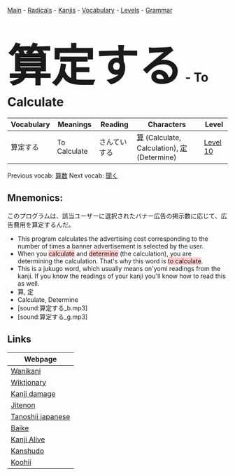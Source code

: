 <style> bigfont {font-size: 100px}</style>
[Main](../README.md) -
[Radicals](../radicals.md) -
[Kanjis](../kanjis.md) -
[Vocabulary](../vocabulary.md) -
[Levels](../levels.md) -
[Grammar](../grammar.md)
# <bigfont> 算定する</bigfont> - To Calculate 

| Vocabulary | Meanings | Reading | Characters | Level |
| --- | --- | --- | --- | --- |
| 算定する | To Calculate | さんていする |  [算](../kanjis/算.md) (Calculate, Calculation), [定](../kanjis/定.md) (Determine) | [Level 10](../levels/wk_level10.md) |

Previous vocab: [算数](算数.md) Next vocab: [聞く](聞く.md) 

## Mnemonics:
このプログラムは、該当ユーザーに選択されたバナー広告の掲示数に応じて、広告費用を算定するんだ。
* This program calculates the advertising cost corresponding to the number of times a banner advertisement is selected by the user.
* When you <span style="background-color:#ffcccb"> calculate</span> and <span style="background-color:#ffcccb"> determine</span> (the calculation), you are determining the calculation. That's why this word is <span style="background-color:#ffcccb"> to calculate</span>.
* This is a jukugo word, which usually means on'yomi readings from the kanji. If you know the readings of your kanji you'll know how to read this as well.
* 算, 定
* Calculate, Determine
* [sound:算定する_b.mp3]
* [sound:算定する_g.mp3]


## Links 

| Webpage |
| --- |
| [Wanikani          ](https://www.wanikani.com/kanji/算定する) |
| [Wiktionary        ](https://en.wiktionary.org/wiki/算定する) |
| [Kanji damage      ](http://www.kanjidamage.com/kanji/search?utf8=✓&q=算定する) |
| [Jitenon           ](https://jitenon.com/kanji/算定する) |
| [Tanoshii japanese ](https://www.tanoshiijapanese.com/dictionary/kanji.cfm?k=算定する) |
| [Baike             ](https://baike.baidu.com/item/算定する) |
| [Kanji Alive       ](https://app.kanjialive.com/算定する) |
| [Kanshudo          ](https://www.kanshudo.com/searchmn?q=算定する) |
| [Koohii            ](https://kanji.koohii.com/study/kanji/算定する) |
